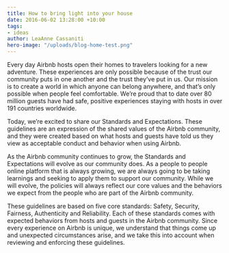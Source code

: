```yaml
---
title: How to bring light into your house
date: 2016-06-02 13:28:00 +10:00
tags:
- ideas
author: LeaAnne Cassaniti
hero-image: "/uploads/blog-home-test.png"
---
```


Every day Airbnb hosts open their homes to travelers looking for a new adventure. These experiences are only possible because of the trust our community puts in one another and the trust they’ve put in us. Our mission is to create a world in which anyone can belong anywhere, and that’s only possible when people feel comfortable. We’re proud that to date over 80 million guests have had safe, positive experiences staying with hosts in over 191 countries worldwide.

Today, we’re excited to share our Standards and Expectations. These guidelines are an expression of the shared values of the Airbnb community, and they were created based on what hosts and guests have told us they view as acceptable conduct and behavior when using Airbnb.

As the Airbnb community continues to grow, the Standards and Expectations will evolve as our community does. As a people to people online platform that is always growing, we are always going to be taking learnings and seeking to apply them to support our community. While we will evolve, the policies will always reflect our core values and the behaviors we expect from the people who are part of the Airbnb community.

These guidelines are based on five core standards: Safety, Security, Fairness, Authenticity and Reliability. Each of these standards comes with expected behaviors from hosts and guests in the Airbnb community. Since every experience on Airbnb is unique, we understand that things come up and unexpected circumstances arise, and we take this into account when reviewing and enforcing these guidelines.